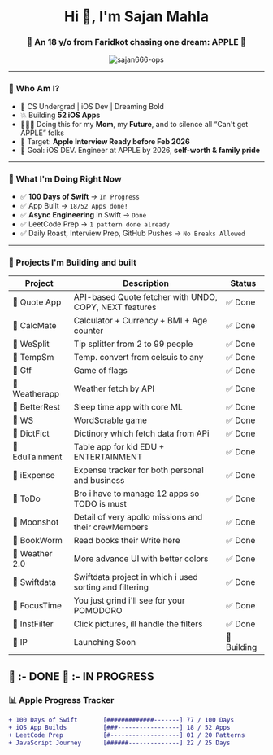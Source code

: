 <h1 align="center">Hi 👋, I'm Sajan Mahla</h1>
<h3 align="center">🚀 An 18 y/o from Faridkot chasing one dream: APPLE 🍎</h3>

<p align="center">
  <img src="https://komarev.com/ghpvc/?username=sajan666-ops&label=Profile%20views&color=0e75b6&style=flat" alt="sajan666-ops" />
</p>

---

### 💼 Who Am I?

- 🧠 CS Undergrad | iOS Dev | Dreaming Bold  
- 💥 Building **52 iOS Apps**  
- 👨‍👩‍👦 Doing this for my **Mom**, my **Future**, and to silence all “Can't get APPLE” folks  
- 🚀 Target: **Apple Interview Ready before Feb 2026**  
- 🎯 Goal: iOS DEV. Engineer at APPLE by 2026, **self-worth & family pride**

---

### 🍎 What I'm Doing Right Now

- ✅ **100 Days of Swift** → `In Progress `
- ✅ App Built → `18/52 Apps done!`
- ✅ **Async Engineering** in Swift → `Done`
- ✅ LeetCode Prep → `1 pattern done already`
- ✅ Daily Roast, Interview Prep, GitHub Pushes → `No Breaks Allowed`

---

### 🧠 Projects I'm Building and built

| Project        | Description                                              | Status     |
|----------------|----------------------------------------------------------|------------|
| 🔹 Quote App    | API-based Quote fetcher with UNDO, COPY, NEXT features   | ✅ Done     |
| 🔹 CalcMate     | Calculator + Currency + BMI + Age counter                | ✅ Done     |
| 🔹 WeSplit      | Tip splitter from 2 to 99 people                         | ✅ Done     |
| 🔹 TempSm       | Temp. convert from celsuis to any                        | ✅ Done     |
| 🔹 Gtf          | Game of flags                                            | ✅ Done     |
| 🔹 Weatherapp   | Weather fetch by API                                     | ✅ Done     |
| 🔹 BetterRest   | Sleep time app with core ML                              | ✅ Done     |
| 🔹 WS           | WordScrable  game                                        | ✅ Done     |
| 🔹 DictFict     | Dictinory which fetch data from APi                      | ✅ Done     |
| 🔹 EduTainment  | Table app for kid EDU + ENTERTAINMENT                    | ✅ Done     |
| 🔹 iExpense     | Expense tracker for both personal and business           | ✅ Done     |
| 🔹 ToDo         | Bro i have to manage 12 apps so TODO is must             | ✅ Done     |
| 🔹 Moonshot     | Detail of very apollo missions and their crewMembers     | ✅ Done     |
| 🔹 BookWorm     | Read books their Write here                              | ✅ Done     |
| 🔹 Weather 2.0  | More advance UI with better colors                       | ✅ Done     |
| 🔹 Swiftdata    | Swiftdata project in which i used sorting and filtering  | ✅ Done     |
| 🔹 FocusTime    | You just grind i'll see for your POMODORO                | ✅ Done     |
| 🔹 InstFilter   | Click pictures, ill handle the filters                   | ✅ Done     |
| 🛑 IP           | Launching Soon                                           | 🚧 Building |

🔹 :- DONE
🛑 :- IN PROGRESS
---

### 📊 Apple Progress Tracker

```diff
+ 100 Days of Swift       [#############-------] 77 / 100 Days
+ iOS App Builds          [###-----------------] 18 / 52 Apps
+ LeetCode Prep           [#-------------------] 01 / 20 Patterns
+ JavaScript Journey      [######--------------] 22 / 25 Days
